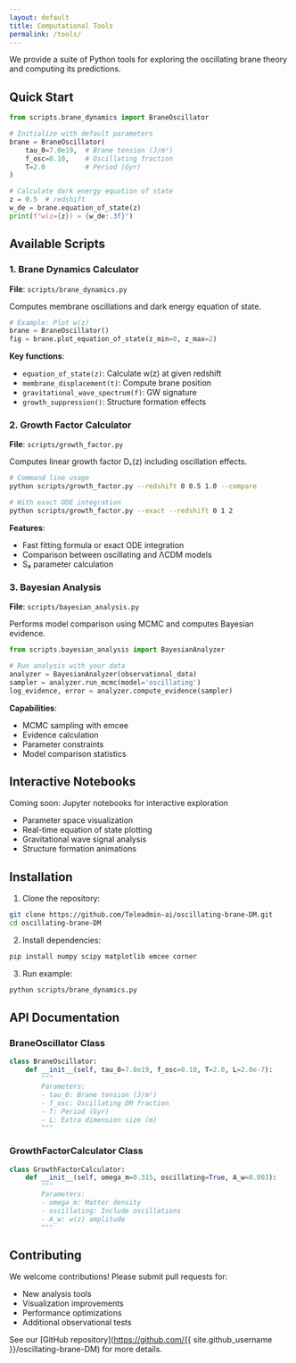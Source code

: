 ```yaml
---
layout: default
title: Computational Tools
permalink: /tools/
---
```


We provide a suite of Python tools for exploring the oscillating brane theory and computing its predictions.

## Quick Start

```python
from scripts.brane_dynamics import BraneOscillator

# Initialize with default parameters
brane = BraneOscillator(
    tau_0=7.0e19,  # Brane tension (J/m²)
    f_osc=0.10,    # Oscillating fraction
    T=2.0          # Period (Gyr)
)

# Calculate dark energy equation of state
z = 0.5  # redshift
w_de = brane.equation_of_state(z)
print(f"w(z={z}) = {w_de:.3f}")
```

## Available Scripts

### 1. Brane Dynamics Calculator
**File**: `scripts/brane_dynamics.py`

Computes membrane oscillations and dark energy equation of state.

```python
# Example: Plot w(z)
brane = BraneOscillator()
fig = brane.plot_equation_of_state(z_min=0, z_max=2)
```

**Key functions**:
- `equation_of_state(z)`: Calculate w(z) at given redshift
- `membrane_displacement(t)`: Compute brane position
- `gravitational_wave_spectrum(f)`: GW signature
- `growth_suppression()`: Structure formation effects

### 2. Growth Factor Calculator
**File**: `scripts/growth_factor.py`

Computes linear growth factor D₊(z) including oscillation effects.

```bash
# Command line usage
python scripts/growth_factor.py --redshift 0 0.5 1.0 --compare

# With exact ODE integration
python scripts/growth_factor.py --exact --redshift 0 1 2
```

**Features**:
- Fast fitting formula or exact ODE integration
- Comparison between oscillating and ΛCDM models
- S₈ parameter calculation

### 3. Bayesian Analysis
**File**: `scripts/bayesian_analysis.py`

Performs model comparison using MCMC and computes Bayesian evidence.

```python
from scripts.bayesian_analysis import BayesianAnalyzer

# Run analysis with your data
analyzer = BayesianAnalyzer(observational_data)
sampler = analyzer.run_mcmc(model='oscillating')
log_evidence, error = analyzer.compute_evidence(sampler)
```

**Capabilities**:
- MCMC sampling with emcee
- Evidence calculation
- Parameter constraints
- Model comparison statistics

## Interactive Notebooks

Coming soon: Jupyter notebooks for interactive exploration
- Parameter space visualization
- Real-time equation of state plotting
- Gravitational wave signal analysis
- Structure formation animations

## Installation

1. Clone the repository:
```bash
git clone https://github.com/Teleadmin-ai/oscillating-brane-DM.git
cd oscillating-brane-DM
```

2. Install dependencies:
```bash
pip install numpy scipy matplotlib emcee corner
```

3. Run example:
```bash
python scripts/brane_dynamics.py
```

## API Documentation

### BraneOscillator Class

```python
class BraneOscillator:
    def __init__(self, tau_0=7.0e19, f_osc=0.10, T=2.0, L=2.0e-7):
        """
        Parameters:
        - tau_0: Brane tension (J/m²)
        - f_osc: Oscillating DM fraction
        - T: Period (Gyr)
        - L: Extra dimension size (m)
        """
```

### GrowthFactorCalculator Class

```python
class GrowthFactorCalculator:
    def __init__(self, omega_m=0.315, oscillating=True, A_w=0.003):
        """
        Parameters:
        - omega_m: Matter density
        - oscillating: Include oscillations
        - A_w: w(z) amplitude
        """
```

## Contributing

We welcome contributions! Please submit pull requests for:
- New analysis tools
- Visualization improvements
- Performance optimizations
- Additional observational tests

See our [GitHub repository](https://github.com/{{ site.github_username }}/oscillating-brane-DM) for more details.